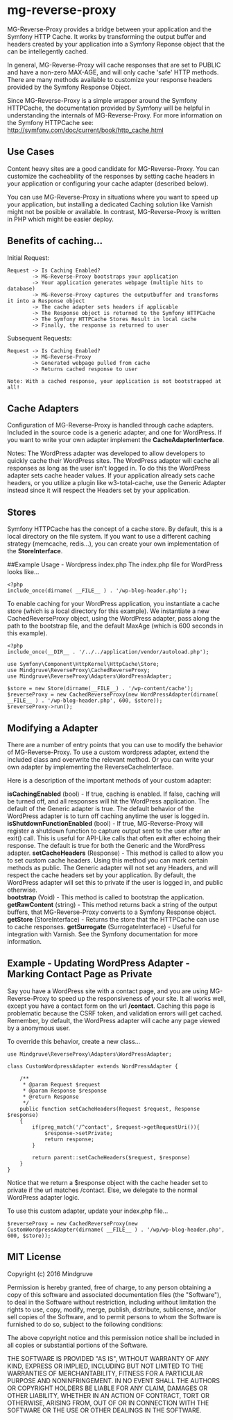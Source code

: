 # mg-reverse-proxy

MG-Reverse-Proxy provides a bridge between your application and the Symfony HTTP Cache.  It works by transforming the output buffer and headers created by your application into a Symfony Reponse object that the can be intellegently cached.

In general, MG-Reverse-Proxy will cache responses that are set to PUBLIC and have a non-zero MAX-AGE, and will only cache 'safe' HTTP methods.  There are many methods available to customize your response headers provided by the Symfony Response Object.

Since MG-Reverse-Proxy is a simple wrapper around the Symfony HTTPCache, the documentation provided by Symfony will be helpful in understanding the internals of  MG-Reverse-Proxy.  For more information on the Symfony HTTPCache see: http://symfony.com/doc/current/book/http_cache.html

## Use Cases
Content heavy sites are a good candidate for MG-Reverse-Proxy.  You can customize the cacheability
of the responses by setting cache headers in your application or configuring your cache adapter (described below).    

You can use MG-Reverse-Proxy in situations where you want to speed up your application, but installing a dedicated Caching solution like Varnish might not be posible or available.  In contrast, MG-Reverse-Proxy is written in PHP which might be easier deploy.

## Benefits of caching...

Initial Request:

    Request -> Is Caching Enabled?  
            -> MG-Reverse-Proxy bootstraps your application
            -> Your application generates webpage (multiple hits to database)
            -> MG-Reverse-Proxy captures the outputbuffer and transforms it into a Response object
            -> The cache adapter sets headers if applicable
            -> The Response object is returned to the Symfony HTTPCache
            -> The Symfony HTTPCache Stores Result in local cache 
            -> Finally, the response is returned to user

Subsequent Requests:

    Request -> Is Caching Enabled?   
            -> MG-Reverse-Proxy 
            -> Generated webpage pulled from cache
            -> Returns cached response to user
            
    Note: With a cached response, your application is not bootstrapped at all!

## Cache Adapters
Configuration of MG-Reverse-Proxy is handled through cache adapters.  Included in the source code is a generic adapter, and one for WordPress.   If you want to write your own adapter implement the **CacheAdapterInterface**.  

Notes: The WordPress adapter was developed to allow developers to quickly cache their WordPress sites.  The WordPress adapter will cache all responses as long as the user isn't logged in.  To do this the WordPress adapter sets cache header values.  If your application already sets cache headers, or you utilize a plugin like w3-total-cache, use the Generic Adapter instead since it will respect the Headers set by your application.

## Stores
Symfony HTTPCache has the concept of a cache store.  By default, this is a local directory on the file system.
If you want to use a different caching strategy (memcache, redis...), you can create your own implementation of the **StoreInterface**.

##Example Usage - Wordpress index.php
The index.php file for WordPress looks like...

    <?php
    include_once(dirname( __FILE__ ) . '/wp-blog-header.php');

To enable caching for your WordPress application, you instantiate a cache store (which is a local directory for this example).  We instantiate a new CachedReverseProxy object, using the WordPress adapter, pass along the path to the bootstrap file, and the default MaxAge (which is 600 seconds in this example).

    <?php 
    include_once(__DIR__ . '/../../application/vendor/autoload.php');

    use Symfony\Component\HttpKernel\HttpCache\Store;
    use Mindgruve\ReverseProxy\CachedReverseProxy;
    use Mindgruve\ReverseProxy\Adapters\WordPressAdapter;

    $store = new Store(dirname(__FILE__) . '/wp-content/cache');
    $reverseProxy = new CachedReverseProxy(new WordPressAdapter(dirname( __FILE__ ) . '/wp-blog-header.php', 600, $store));
    $reverseProxy->run();
      

## Modifying a Adapter
There are a number of entry points that you can use to modify the behavior of MG-Reverse-Proxy.  To use a custom wordpress adapter, extend the included class and overwrite the relevant method.  Or you can write your own adapter by implementing the ReverseCacheInterface.

Here is a description of the important methods of your custom adapter:

**isCachingEnabled** (bool) - If true, caching is enabled.  If false, caching will be turned off, and all responses will hit the WordPress application.  The default of the Generic adapter is true.  The default behavior of the WordPress adapter is to turn off caching anytime the user is logged in. 
**isShutdownFunctionEnabled** (bool) - If true, MG-Reverse-Proxy will register a shutdown function to capture output sent to the user after an exit() call.  This is useful for API-Like calls that often exit after echoing their response.  The default is true for both the Generic and the WordPress adapter.
**setCacheHeaders** (Response) - This method is called to allow you to set custom cache headers.  Using this method you can mark certain methods as public.  The Generic adapter will not set any Headers, and will respect the cache headers set by your application.  By default, the WordPress adapter will set this to private if the user is logged in, and public otherwise.   
**bootstrap** (Void) - This method is called to bootstrap the application.    
**getRawContent** (string) - This method returns back a string of the output buffers, that MG-Reverse-Proxy converts to a Symfony Response object.    
**getStore** (StoreInterface) - Returns the store that the HTTPCache can use to cache responses.
**getSurrogate** (SurrogateInterface) - Useful for integration with Varnish.  See the Symfony documentation for more information.

## Example - Updating WordPress Adapter - Marking Contact Page as Private
Say you have a WordPress site with a contact page, and you are using MG-Reverse-Proxy to speed up the responsiveness of your site.  It all works well, except you have a contact form on the url **/contact**.   Caching this page is problematic because the CSRF token, and validation errors will get cached.  Remember, by default, the WordPress adapter will cache any page viewed by a anonymous user.  

To override this behavior, create a new class...

    use Mindgruve\ReverseProxy\Adapters\WordPressAdapter;
    
    class CustomWordpressAdapter extends WordPressAdapter {
    
        /**
         * @param Request $request
         * @param Response $response
         * @return Response
         */
        public function setCacheHeaders(Request $request, Response $response)
        {
            if(preg_match('/^contact', $request->getRequestUri()){
                $response->setPrivate;
                return response;
            }
        
            return parent::setCacheHeaders($request, $response)
        }
    }

Notice that we return a $response object with the cache header set to private if the url matches  /contact.  Else, we delegate to the normal WordPress adapter logic.

To use this custom adapter, update your index.php file...

    $reverseProxy = new CachedReverseProxy(new CustomWordpressAdapter(dirname( __FILE__ ) . '/wp/wp-blog-header.php', 600, $store));

## MIT License
Copyright (c) 2016 Mindgruve

Permission is hereby granted, free of charge, to any person obtaining a copy of this software and associated documentation files (the "Software"), to deal in the Software without restriction, including without limitation the rights to use, copy, modify, merge, publish, distribute, sublicense, and/or sell copies of the Software, and to permit persons to whom the Software is furnished to do so, subject to the following conditions:

The above copyright notice and this permission notice shall be included in all copies or substantial portions of the Software.

THE SOFTWARE IS PROVIDED "AS IS", WITHOUT WARRANTY OF ANY KIND, EXPRESS OR IMPLIED, INCLUDING BUT NOT LIMITED TO THE WARRANTIES OF MERCHANTABILITY, FITNESS FOR A PARTICULAR PURPOSE AND NONINFRINGEMENT. IN NO EVENT SHALL THE AUTHORS OR COPYRIGHT HOLDERS BE LIABLE FOR ANY CLAIM, DAMAGES OR OTHER LIABILITY, WHETHER IN AN ACTION OF CONTRACT, TORT OR OTHERWISE, ARISING FROM, OUT OF OR IN CONNECTION WITH THE SOFTWARE OR THE USE OR OTHER DEALINGS IN THE SOFTWARE.
